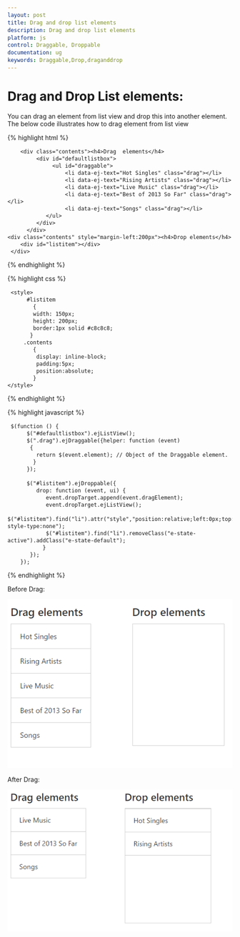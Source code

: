 ```yaml
---
layout: post
title: Drag and drop list elements
description: Drag and drop list elements
platform: js
control: Draggable, Droppable
documentation: ug
keywords: Draggable,Drop,draganddrop
---
```


# Drag and Drop List elements:

You can drag an element from list view and drop this into another element. The below code illustrates how to drag element from list view 

{% highlight html %}

	    <div class="contents"><h4>Drag  elements</h4>
    	     <div id="defaultlistbox">
                  <ul id="draggable">
	                  <li data-ej-text="Hot Singles" class="drag"></li>
                      <li data-ej-text="Rising Artists" class="drag"></li>
                      <li data-ej-text="Live Music" class="drag"></li>
                      <li data-ej-text="Best of 2013 So Far" class="drag"></li>
	                  <li data-ej-text="Songs" class="drag"></li>
                </ul>
             </div>
          </div>
	<div class="contents" style="margin-left:200px"><h4>Drop elements</h4>
		<div id="listitem"></div>
	 </div>
    
    
{% endhighlight %}

{% highlight css %}

	 <style>
	      #listitem
        	{   
            width: 150px;
            height: 200px;
            border:1px solid #c8c8c8;
           }
	     .contents
		    {
             display: inline-block;
             padding:5px;
             position:absolute;
            }
	</style>
{% endhighlight %}

{% highlight javascript %}
	
     $(function () {
          $("#defaultlistbox").ejListView();
	      $(".drag").ejDraggable({helper: function (event)
		   {
             return $(event.element); // Object of the Draggable element.	
            }
          });
			
	      $("#listitem").ejDroppable({
             drop: function (event, ui) {
                event.dropTarget.append(event.dragElement);
                event.dropTarget.ejListView();
                $("#listitem").find("li").attr("style","position:relative;left:0px;top:0px;list-style-type:none");
                $("#listitem").find("li").removeClass("e-state-active").addClass("e-state-default");
               }
           });
        });

{% endhighlight %}

Before Drag:

![](dragList_images/listdrag.png)

After Drag:

![](dragList_images/Afterdrag.png)
